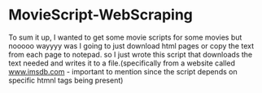 # MovieScript-WebScraping

To sum it up, I wanted to get some movie scripts for some movies but nooooo wayyyy was I going to just download html pages or copy the text from each page to notepad.
so I just wrote this script that downloads the text needed and writes it to a file.(specifically from a website called www.imsdb.com - important to mention since the script depends on specific htmnl tags being present) 

